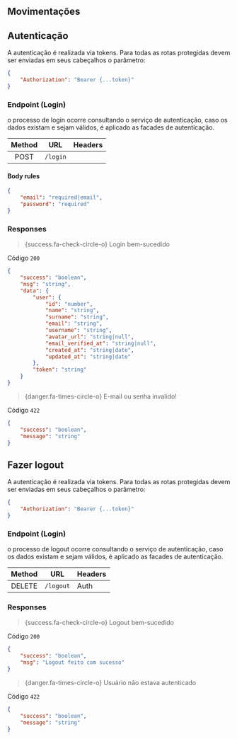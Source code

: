 ## Movimentações

<a name="request-login"></a>

## Autenticação

A autenticação é realizada via tokens. Para todas as rotas protegidas devem ser enviadas em seus cabeçalhos o parâmetro:

```json
{
    "Authorization": "Bearer {...token}"
}
```

### Endpoint (Login)

o processo de login ocorre consultando o serviço de autenticação, caso os dados existam e sejam válidos, é aplicado as facades de autenticação.

| Method |   URL    | Headers |
| :----: | :------: | ------- |
|  POST  | `/login` |         |

#### Body rules

```json
{
    "email": "required|email",
    "password": "required"
}
```

### Responses

> {success.fa-check-circle-o} Login bem-sucedido

Código `200`

```json
{
    "success": "boolean",
    "msg": "string",
    "data": {
        "user": {
            "id": "number",
            "name": "string",
            "surname": "string",
            "email": "string",
            "username": "string",
            "avatar_url": "string|null",
            "email_verified_at": "string|null",
            "created_at": "string|date",
            "updated_at": "string|date"
        },
        "token": "string"
    }
}
```

> {danger.fa-times-circle-o} E-mail ou senha invalido!

Código `422`

```json
{
    "success": "boolean",
    "message": "string"
}
```

<a name="request-logout"></a>

## Fazer logout

A autenticação é realizada via tokens. Para todas as rotas protegidas devem ser enviadas em seus cabeçalhos o parâmetro:

```json
{
    "Authorization": "Bearer {...token}"
}
```

### Endpoint (Login)

o processo de logout ocorre consultando o serviço de autenticação, caso os dados existam e sejam válidos, é aplicado as facades de autenticação.

| Method |    URL    | Headers |
| :----: | :-------: | ------- |
| DELETE | `/logout` | Auth    |

### Responses

> {success.fa-check-circle-o} Logout bem-sucedido

Código `200`

```json
{
    "success": "boolean",
    "msg": "Logout feito com sucesso"
}
```

> {danger.fa-times-circle-o} Usuário não estava autenticado

Código `422`

```json
{
    "success": "boolean",
    "message": "string"
}
```
